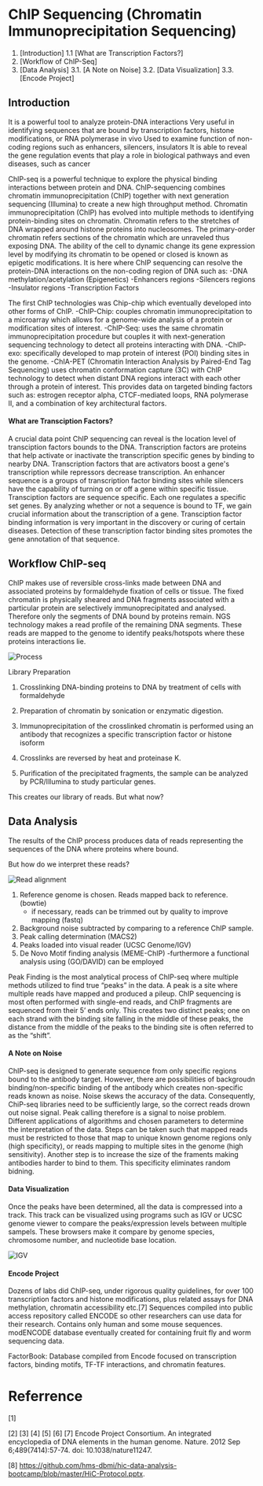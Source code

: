 # ChIP Sequencing (Chromatin Immunoprecipitation Sequencing) 
1. [Introduction]
    1.1 [What are Transcription Factors?]
2. [Workflow of ChIP-Seq]
3. [Data Analysis]
    3.1. [A Note on Noise]
    3.2. [Data Visualization]
    3.3. [Encode Project]


## Introduction<a name="231"></a>
It is a powerful tool to analyze protein-DNA interactions
Very useful in identifying sequences that are bound by transcription factors, histone modifications, or RNA polymerase in vivo
Used to examine function of non-coding regions such as enhancers, silencers, insulators
It is able to reveal the gene regulation events that play a role in biological pathways and even diseases, such as cancer

ChIP-seq is a powerful technique to explore the physical binding interactions between protein and DNA. ChIP-sequencing combines chromatin immunoprecipitation (ChIP) together with next generation sequencing (Illumina) to create a new high throughput method. Chromatin immunoprecipitation (ChIP) has evolved into multiple methods to identifying protein-binding sites on chromatin. Chromatin refers to the stretches of DNA wrapped around histone proteins into nucleosomes. The primary-order chromatin refers sections of the chromatin which are unraveled thus exposing DNA. The ability of the cell to dynamic change its gene expression level by modifying its chromatin to be opened or closed is known as epigetic modifications. It is here where ChIP sequencing can resolve the protein-DNA interactions on the non-coding region of DNA such as:
-DNA methylation/acetylation  (Epigenetics)
-Enhancers regions
-Silencers regions
-Insulator regions 
-Transcription Factors 

The first ChIP technologies was Chip-chip which eventually developed into other forms of ChIP.
-ChIP-Chip: couples chromatin immunoprecipitation to a  microarray which allows for a genome-wide analysis of a protein or modification sites of interest.
-ChIP-Seq: uses the same chromatin immunoprecipitation procedure but couples it with next-generation sequencing technology to detect all proteins interacting with DNA. 
-ChIP-exo: specifically developed to map protein of interest (POI) binding sites in the genome. 
-ChIA-PET (Chromatin Interaction Analysis by Paired-End Tag Sequencing) uses chromatin conformation capture (3C) with ChIP technology to detect when distant DNA regions interact with each other through a protein of interest. This provides data on targeted binding factors such as: estrogen receptor alpha, CTCF-mediated loops, RNA polymerase II, and a combination of key architectural factors. 

#### What are Transciption Factors?
A crucial data point ChIP sequencing can reveal is the location level of transciption factors bounds to the DNA. Transcription factors are proteins that help activate or inactivate the transcription specific genes by binding to nearby DNA. Transcription factors that are activators boost a gene's transcription while repressors decrease transcription. An enhancer sequence is a groups of transcription factor binding sites while silencers have the capability of turning on or off a gene within specific tissue. Transciption factors are sequence specific. Each one regulates a specific set genes. By analyzing whether or not a sequence is bound to TF, we gain crucial information about the transcription of a gene. Transciption factor binding information is very important in the discovery or curing of certain diseases. Detection of these transcription factor binding sites promotes the gene annotation of that sequence. 

## Workflow ChIP-seq<a name="232"></a>
ChIP makes use of reversible cross-links made between DNA and associated proteins by formaldehyde fixation of cells or tissue. The fixed chromatin is physically sheared and DNA fragments associated with a particular protein are selectively immunoprecipitated and analysed. Therefore only the segments of DNA bound by proteins remain. NGS technology makes a read profile of the remaining DNA segments. These reads are mapped to the genome to identify peaks/hotspots where these proteins interactions lie.   

![Process](https://vignette.wikia.nocookie.net/mmg-233-2013-genetics-genomics/images/c/cd/ChIP_Overview.png/revision/latest?cb=20131007202455 "Process")

Library Preparation
1. Crosslinking DNA-binding proteins to DNA by treatment of cells with formaldehyde

2. Preparation of chromatin by sonication or enzymatic digestion.

3. Immunoprecipitation of the crosslinked chromatin is performed using an antibody that recognizes a specific transcription factor or histone isoform

4. Crosslinks are reversed by heat and proteinase K.

5. Purification of the precipitated fragments, the sample can be analyzed by PCR/Illumina to study particular genes.

This creates our library of reads. But what now?

## Data Analysis<a name="232"></a>
The results of the ChIP process produces data of reads representing the sequences of the DNA where proteins where bound. 

But how do we interpret these reads?

![Read alignment](http://i.imgur.com/Ld3Gru6.jpg "Reads")
1. Reference genome is chosen. Reads mapped back to reference. (bowtie)
    - if necessary, reads can be trimmed out by quality to improve mapping (fastq) 
2. Background noise subtracted by comparing to a reference ChIP sample. 
3. Peak calling determination (MACS2)
4. Peaks loaded into visual reader (UCSC Genome/IGV)
5. De Novo Motif finding analysis (MEME-ChIP)
    -furthermore a functional analysis using (GO/DAVID) can be employed

Peak Finding is the most analytical process of ChIP-seq where multiple methods utilized to find true “peaks” in the data. A peak is a site where multiple reads have mapped and produced a pileup. ChIP sequencing is most often performed with single-end reads, and ChIP fragments are sequenced from their 5’ ends only. This creates two distinct peaks; one on each strand with the binding site falling in the middle of these peaks, the distance from the middle of the peaks to the binding site is often referred to as the “shift”.


#### A Note on Noise 
ChIP-seq is designed to generate sequence from only specific regions bound to the antibody target. However, there are possibilities of backgroudn binding/non-specific binding of the antibody which creates non-specific reads known as noise. Noise skews the accuracy of the data. Consequently, ChiP-seq libraries need to be sufficiently large, so the correct reads drown out noise signal. Peak calling therefore is a signal to noise problem. Different applications of algorithms and chosen parameters to determine the interpretation of the data. Steps can be taken such that mapped reads must be restricted to those that map to unique known genome regions only (high specificity), or reads mapping to multiple sites in the genome (high sensitivity). Another step is to increase the size of the framents making antibodies harder to bind to them. This specificity eliminates random bidning. 





#### Data Visualization
Once the peaks have been determined, all the data is compressed into a track. This track can be visualized using programs such as IGV or UCSC genome viewer to compare the peaks/expression levels between multiple sampels. These browsers make it compare by genome species,  chromosome number, and nucleotide base location. 

![IGV](https://i.ytimg.com/vi/P9n0tZxiwPs/maxresdefault.jpg, "IGV")

#### Encode Project
Dozens of labs did ChIP-seq, under rigorous quality guidelines, for over 100 transcription factors and histone modifications, plus related assays for DNA methylation, chromatin accessibility etc.[7] Sequences compiled into public access repository called ENCODE so other researchers can use data for their research. Contains only human and some mouse sequences. modENCODE database eventually created for containing fruit fly and worm sequencing data.

FactorBook: Database compiled from Encode focused on transcription factors, binding motifs, TF-TF interactions, and chromatin features.		


# Referrence
[1] 

[2] 
[3] 
[4] 
[5] 
[6] 
[7] Encode Project Consortium. An integrated encyclopedia of DNA elements in the human genome. Nature. 2012 Sep 6;489(7414):57-74. doi: 10.1038/nature11247.


[8] https://github.com/hms-dbmi/hic-data-analysis-bootcamp/blob/master/HiC-Protocol.pptx.

